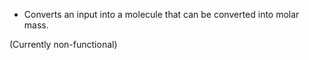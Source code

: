 - Converts an input into a molecule that can be converted into molar mass.

(Currently non-functional)

